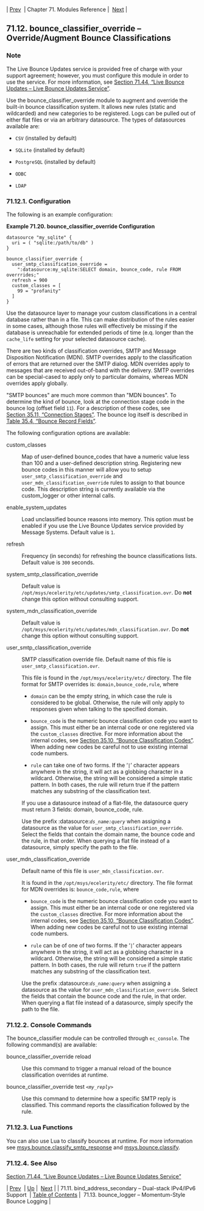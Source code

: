 | [Prev](modules.bind_address_secondary)  | Chapter 71. Modules Reference |  [Next](modules.bounce_logger) |

## 71.12. bounce_classifier_override – Override/Augment Bounce Classifications

<a className="indexterm" name="idp20060016"></a>
### Note

The Live Bounce Updates service is provided free of charge with your support agreement; however, you must configure this module in order to use the service. For more information, see [Section 71.44, “Live Bounce Updates – Live Bounce Updates Service”](modules.live.bounce.updates "71.44. Live Bounce Updates – Live Bounce Updates Service").

Use the bounce_classifier_override module to augment and override the built-in bounce classification system. It allows new rules (static and wildcarded) and new categories to be registered. Logs can be pulled out of either flat files or via an arbitrary datasource. The types of datasources available are:

*   `CSV` (installed by default)

*   `SQLite` (installed by default)

*   `PostgreSQL` (installed by default)

*   `ODBC`

*   `LDAP`

### 71.12.1. Configuration

The following is an example configuration:

<a name="example.bounce_classifier_override"></a>

**Example 71.20. bounce_classifier_override Configuration**

```
datasource "my_sqlite" {
  uri = ( "sqlite:/path/to/db" )
}

bounce_classifier_override {
  user_smtp_classification_override =
    ":datasource:my_sqlite:SELECT domain, bounce_code, rule FROM overrrides;"
  refresh = 900
  custom_classes = [
    99 = "profanity"
  ]
}
```

Use the datasource layer to manage your custom classifications in a central database rather than in a file. This can make distribution of the rules easier in some cases, although those rules will effectively be missing if the database is unreachable for extended periods of time (e.q. longer than the `cache_life` setting for your selected datasource cache).

There are two kinds of classification overrides, SMTP and Message Disposition Notification (MDN). SMTP overrides apply to the classification of errors that are returned over the SMTP dialog. MDN overrides apply to messages that are received out-of-band with the delivery. SMTP overrides can be special-cased to apply only to particular domains, whereas MDN overrides apply globally.

"SMTP bounces" are much more common than "MDN bounces". To determine the kind of bounce, look at the connection stage code in the bounce log (offset field `11`). For a description of these codes, see [Section 35.11, “Connection Stages”](log_formats.connection.stages "35.11. Connection Stages"). The bounce log itself is described in [Table 35.4, “Bounce Record Fields”](log_formats.bouncelog#log_formats.bounce.record.fields "Table 35.4. Bounce Record Fields").

The following configuration options are available:

<dl className="variablelist">

<dt>custom_classes</dt>

<dd>

Map of user-defined bounce_codes that have a numeric value less than 100 and a user-defined description string. Registering new bounce codes in this manner will allow you to setup `user_smtp_classification_override` and `user_mdn_classification_override` rules to assign to that bounce code. This description string is currently available via the custom_logger or other internal calls.

</dd>

<dt>enable_system_updates</dt>

<dd>

Load unclassified bounce reasons into memory. This option must be enabled if you use the Live Bounce Updates service provided by Message Systems. Default value is `1`.

</dd>

<dt>refresh</dt>

<dd>

Frequency (in seconds) for refreshing the bounce classifications lists. Default value is `300` seconds.

</dd>

<dt>system_smtp_classification_override</dt>

<dd>

Default value is `/opt/msys/ecelerity/etc/updates/smtp_classification.ovr`. Do **not** change this option without consulting support.

</dd>

<dt>system_mdn_classification_override</dt>

<dd>

Default value is `/opt/msys/ecelerity/etc/updates/mdn_classification.ovr`. Do **not** change this option without consulting support.

</dd>

<dt>user_smtp_classification_override</dt>

<dd>

SMTP classification override file. Default name of this file is `user_smtp_classification.ovr`.

This file is found in the `/opt/msys/ecelerity/etc/` directory. The file format for SMTP overrides is: `domain,bounce_code,rule`, where

*   `domain` can be the empty string, in which case the rule is considered to be global. Otherwise, the rule will only apply to responses given when talking to the specified domain.

*   `bounce_code` is the numeric bounce classification code you want to assign. This must either be an internal code or one registered via the `custom_classes` directive. For more information about the internal codes, see [Section 35.10, “Bounce Classification Codes”](bounce_logger.classification.codes "35.10. Bounce Classification Codes"). When adding new codes be careful not to use existing internal code numbers.

*   `rule` can take one of two forms. If the ‘`|`’ character appears anywhere in the string, it will act as a globbing character in a wildcard. Otherwise, the string will be considered a simple static pattern. In both cases, the rule will return true if the pattern matches any substring of the classification text.

If you use a datasource instead of a flat-file, the datasource query must return 3 fields: domain, bounce_code, rule.

Use the prefix :datasource:*`ds_name:query`* when assigning a datasource as the value for `user_smtp_classification_override`. Select the fields that contain the domain name, the bounce code and the rule, in that order. When querying a flat file instead of a datasource, simply specify the path to the file.

</dd>

<dt>user_mdn_classification_override</dt>

<dd>

Default name of this file is `user_mdn_classification.ovr`.

It is found in the `/opt/msys/ecelerity/etc/` directory. The file format for MDN overrides is: `bounce_code,rule`, where

*   `bounce_code` is the numeric bounce classification code you want to assign. This must either be an internal code or one registered via the `custom_classes` directive. For more information about the internal codes, see [Section 35.10, “Bounce Classification Codes”](bounce_logger.classification.codes "35.10. Bounce Classification Codes"). When adding new codes be careful not to use existing internal code numbers.

*   `rule` can be of one of two forms. If the ‘`|`’ character appears anywhere in the string, it will act as a globbing character in a wildcard. Otherwise, the string will be considered a simple static pattern. In both cases, the rule will return `true` if the pattern matches any substring of the classification text.

Use the prefix :datasource:*`ds_name:query`* when assigning a datasource as the value for `user_mdn_classification_override`. Select the fields that contain the bounce code and the rule, in that order. When querying a flat file instead of a datasource, simply specify the path to the file.

</dd>

</dl>

### 71.12.2. Console Commands

The bounce_classifier module can be controlled through `ec_console`. The following command(s) are available:

<dl className="variablelist">

<dt>bounce_classifier_override reload</dt>

<dd>

Use this command to trigger a manual reload of the bounce classification overrides at runtime.

</dd>

<dt>

bounce_classifier_override test *`<my_reply>`*

</dt>

<dd>

Use this command to determine how a specific SMTP reply is classified. This command reports the classification followed by the rule.

</dd>

</dl>

### 71.12.3. Lua Functions

You can also use Lua to classify bounces at runtime. For more information see [msys.bounce.classify_smtp_response](lua.ref.msys.bounce.classify_smtp_response "msys.bounce.classify_smtp_response") and [msys.bounce.classify](lua.ref.msys.bounce.classify "msys.bounce.classify").

### 71.12.4. See Also

[Section 71.44, “Live Bounce Updates – Live Bounce Updates Service”](modules.live.bounce.updates "71.44. Live Bounce Updates – Live Bounce Updates Service")

| [Prev](modules.bind_address_secondary)  | [Up](modules) |  [Next](modules.bounce_logger) |
| 71.11. bind_address_secondary – Dual-stack IPv4/IPv6 Support  | [Table of Contents](index) |  71.13. bounce_logger – Momentum-Style Bounce Logging |

